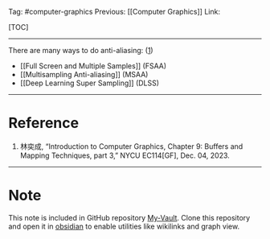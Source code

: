 Tag: #computer-graphics 
Previous: [[Computer Graphics]]
Link: 

[TOC]

---

There are many ways to do anti-aliasing: (<u>1</u>)

- [[Full Screen and Multiple Samples]] (FSAA)
- [[Multisampling Anti-aliasing]] (MSAA)
- [[Deep Learning Super Sampling]] (DLSS)

---

# Reference

1. 林奕成, “Introduction to Computer Graphics, Chapter 9: Buffers and Mapping Techniques, part 3,” NYCU EC114[GF], Dec. 04, 2023.

---

# Note

This note is included in GitHub repository [My-Vault](https://github.com/LittleD3092/My-Vault.git). Clone this repository and open it in [obsidian](https://obsidian.md/) to enable utilities like wikilinks and graph view.